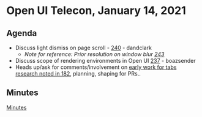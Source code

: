# Open UI Telecon, January 14, 2021

## Agenda
* Discuss light dismiss on page scroll - [240](https://github.com/openui/open-ui/issues/240) - dandclark
    * *Note for reference: Prior resolution on window blur [243](https://github.com/openui/open-ui/issues/241#issuecomment-747673792)*
* Discuss scope of rendering environments in Open UI
  [237](https://github.com/openui/open-ui/issues/237) - boazsender
* Heads up/ask for comments/involvement on [early work for tabs research noted in 182](https://github.com/openui/open-ui/issues/182#issuecomment-754155769), planning, shaping for PRs.. 

## Minutes
[Minutes](https://www.w3.org/2021/01/14-openui-minutes.html)
